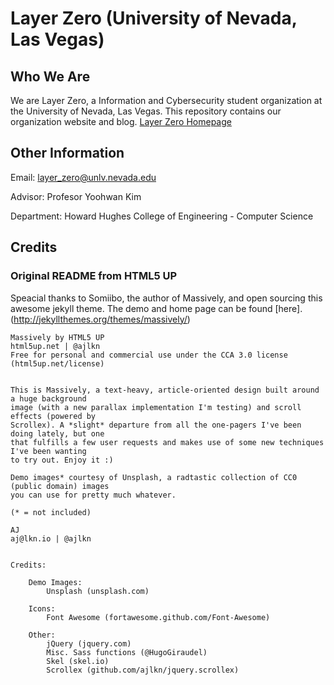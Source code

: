 # Layer Zero (University of Nevada, Las Vegas)

## Who We Are
We are Layer Zero, a Information and Cybersecurity student organization at the University of Nevada, Las Vegas.
This repository contains our organization website and blog. [Layer Zero Homepage](https://layer-zero-unlv.github.io/)


## Other Information
Email: layer_zero@unlv.nevada.edu

Advisor: Profesor Yoohwan Kim

Department: Howard Hughes College of Engineering - Computer Science




## Credits
### Original README from HTML5 UP
Speacial thanks to Somiibo, the author of Massively, and open sourcing this awesome jekyll theme. The demo and home page can be found [here]. (http://jekyllthemes.org/themes/massively/)

```
Massively by HTML5 UP
html5up.net | @ajlkn
Free for personal and commercial use under the CCA 3.0 license (html5up.net/license)


This is Massively, a text-heavy, article-oriented design built around a huge background
image (with a new parallax implementation I'm testing) and scroll effects (powered by
Scrollex). A *slight* departure from all the one-pagers I've been doing lately, but one
that fulfills a few user requests and makes use of some new techniques I've been wanting
to try out. Enjoy it :)

Demo images* courtesy of Unsplash, a radtastic collection of CC0 (public domain) images
you can use for pretty much whatever.

(* = not included)

AJ
aj@lkn.io | @ajlkn


Credits:

	Demo Images:
		Unsplash (unsplash.com)

	Icons:
		Font Awesome (fortawesome.github.com/Font-Awesome)

	Other:
		jQuery (jquery.com)
		Misc. Sass functions (@HugoGiraudel)
		Skel (skel.io)
		Scrollex (github.com/ajlkn/jquery.scrollex)
```
